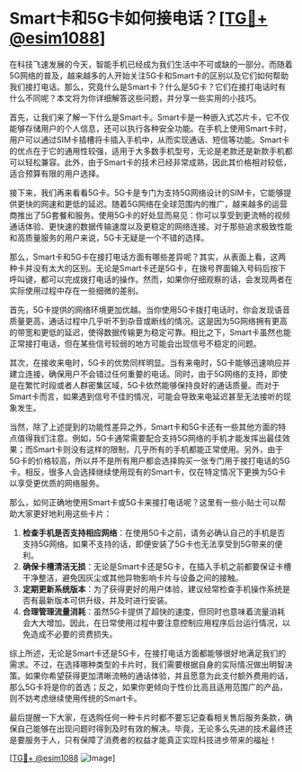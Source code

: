 # Smart卡和5G卡如何接电话？[[TG💪+ @esim1088](https://t.me/s/esim1088)]

在科技飞速发展的今天，智能手机已经成为我们生活中不可或缺的一部分。而随着5G网络的普及，越来越多的人开始关注5G卡和Smart卡的区别以及它们如何帮助我们接打电话。那么，究竟什么是Smart卡？什么是5G卡？它们在接打电话时有什么不同呢？本文将为你详细解答这些问题，并分享一些实用的小技巧。

首先，让我们来了解一下什么是Smart卡。Smart卡是一种嵌入式芯片卡，它不仅能够存储用户的个人信息，还可以执行各种安全功能。在手机上使用Smart卡时，用户可以通过SIM卡插槽将卡插入手机中，从而实现通话、短信等功能。Smart卡的优点在于它的通用性较强，适用于大多数手机型号，无论是老款还是新款手机都可以轻松兼容。此外，由于Smart卡的技术已经非常成熟，因此其价格相对较低，适合预算有限的用户选择。

接下来，我们再来看看5G卡。5G卡是专门为支持5G网络设计的SIM卡，它能够提供更快的网速和更低的延迟。随着5G网络在全球范围内的推广，越来越多的运营商推出了5G套餐和服务。使用5G卡的好处显而易见：你可以享受到更流畅的视频通话体验、更快速的数据传输速度以及更稳定的网络连接。对于那些追求极致性能和高质量服务的用户来说，5G卡无疑是一个不错的选择。

那么，Smart卡和5G卡在接打电话方面有哪些差异呢？其实，从表面上看，这两种卡并没有太大的区别。无论是Smart卡还是5G卡，在拨号界面输入号码后按下呼叫键，都可以完成拨打电话的操作。然而，如果你仔细观察的话，会发现两者在实际使用过程中存在一些细微的差别。

首先，5G卡提供的网络环境更加优越。当你使用5G卡拨打电话时，你会发现语音质量更高，通话过程中几乎听不到杂音或断线的情况。这是因为5G网络拥有更高的带宽和更低的延迟，使得数据传输更为稳定可靠。相比之下，Smart卡虽然也能正常接打电话，但在某些信号较弱的地方可能会出现信号不稳定的问题。

其次，在接收来电时，5G卡的优势同样明显。当有来电时，5G卡能够迅速响应并建立连接，确保用户不会错过任何重要的电话。同时，由于5G网络的支持，即使是在繁忙时段或者人群密集区域，5G卡依然能够保持良好的通话质量。而对于Smart卡而言，如果遇到信号不佳的情况，可能会导致来电延迟甚至无法接听的现象发生。

当然，除了上述提到的功能性差异之外，Smart卡和5G卡还有一些其他方面的特点值得我们注意。例如，5G卡通常需要配合支持5G网络的手机才能发挥出最佳效果；而Smart卡则没有这样的限制，几乎所有的手机都能正常使用。另外，由于5G卡的价格较高，所以并不是所有用户都会选择购买一张专门用于接打电话的5G卡。相反，很多人会选择继续使用现有的Smart卡，仅在特定情况下更换为5G卡以享受更优质的网络服务。

那么，如何正确地使用Smart卡或5G卡来接打电话呢？这里有一些小贴士可以帮助大家更好地利用这些卡片：

1. **检查手机是否支持相应网络**：在使用5G卡之前，请务必确认自己的手机是否支持5G网络。如果不支持的话，即便安装了5G卡也无法享受到5G带来的便利。
2. **确保卡槽清洁无损**：无论是Smart卡还是5G卡，在插入手机之前都要保证卡槽干净整洁，避免因灰尘或其他异物影响卡片与设备之间的接触。
3. **定期更新系统版本**：为了获得更好的用户体验，建议经常检查手机操作系统是否有最新版本可供升级，并及时进行安装。
4. **合理管理流量消耗**：虽然5G卡提供了超快的速度，但同时也意味着流量消耗会大大增加。因此，在日常使用过程中要注意控制应用程序后台运行情况，以免造成不必要的资费损失。

综上所述，无论是Smart卡还是5G卡，在接打电话方面都能够很好地满足我们的需求。不过，在选择哪种类型的卡片时，我们需要根据自身的实际情况做出明智决策。如果你希望获得更加清晰流畅的通话体验，并且愿意为此支付额外费用的话，那么5G卡将是你的首选；反之，如果你更倾向于性价比高且适用范围广的产品，则不妨考虑继续使用传统的Smart卡。

最后提醒一下大家，在选购任何一种卡片时都不要忘记查看相关售后服务条款，确保自己能够在出现问题时得到及时有效的解决。毕竟，无论多么先进的技术最终还是要服务于人，只有保障了消费者的权益才能真正实现科技进步带来的福祉！

[[TG💪+ @esim1088](https://t.me/s/esim1088) ![Image](https://i.postimg.cc/4NQfJmqS/Snipaste-2025-05-13-00-14-12.png)]